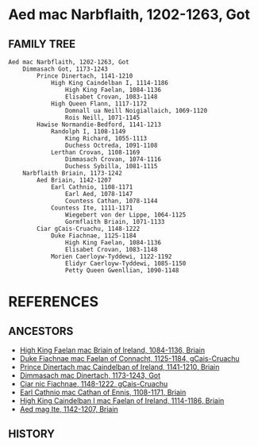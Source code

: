 # Aed mac Narbflaith, 1202-1263, Got

## FAMILY TREE

```
Aed mac Narbflaith, 1202-1263, Got
	Dimmasach Got, 1173-1243
		Prince Dinertach, 1141-1210
			High King Caindelban I, 1114-1186
				High King Faelan, 1084-1136
				Elisabet Crovan, 1083-1148
			High Queen Flann, 1117-1172
            	Domnall ua Neill Noigiallaich, 1069-1120
            	Rois Neill, 1071-1145
		Hawise Normandie-Bedford, 1141-1213
			Randolph I, 1108-1149
				King Richard, 1055-1113
				Duchess Octreda, 1091-1108
			Lerthan Crovan, 1108-1169
				Dimmasach Crovan, 1074-1116
				Duchess Sybilla, 1081-1115
	Narbflaith Briain, 1173-1242
		Aed Briain, 1142-1207
			Earl Cathnio, 1108-1171
				Earl Aed, 1078-1147
				Countess Cathan, 1078-1144
			Countess Ite, 1111-1171
            	Wiegebert von der Lippe, 1064-1125
            	Gormflaith Briain, 1071-1133
		Ciar gCais-Cruachu, 1148-1222
			Duke Fiachnae, 1125-1184
				High King Faelan, 1084-1136
				Elisabet Crovan, 1083-1148
			Morien Caerloyw-Tyddewi, 1122-1192
				Elidyr Caerloyw-Tyddewi, 1085-1150
				Petty Queen Gwenllian, 1090-1148
```


# REFERENCES

## ANCESTORS
* [High King Faelan mac Briain of Ireland, 1084-1136, Briain](faelan_mac_briain_1084.md)
* [Duke Fiachnae mac Faelan of Connacht, 1125-1184, gCais-Cruachu](fiachnae_mac_faelan_1125.md)
* [Prince Dinertach mac Caindelban of Ireland, 1141-1210, Briain](dinertach_mac_caindelban_1141.md)
* [Dimmasach mac Dinertach, 1173-1243, Got](dimmasach_mac_dinertach_1173.md)
* [Ciar nic Fiachnae, 1148-1222, gCais-Cruachu](ciar_nic_fiachnae_1148.md)
* [Earl Cathnio mac Cathan of Ennis, 1108-1171, Briain](cathnio_mac_cathan_1108.md)
* [High King Caindelban I mac Faelan of Ireland, 1114-1186, Briain](caindelban_i_mac_faelan_1114.md)
* [Aed mag Ite, 1142-1207, Briain](aed_mag_ite_1142.md)

## HISTORY
